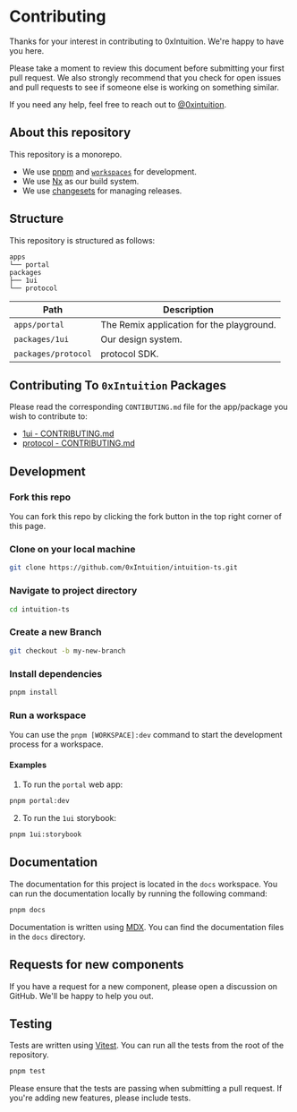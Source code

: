 # Contributing

Thanks for your interest in contributing to 0xIntuition. We're happy to have you here.

Please take a moment to review this document before submitting your first pull request. We also strongly recommend that you check for open issues and pull requests to see if someone else is working on something similar.

If you need any help, feel free to reach out to [@0xintuition](https://twitter.com/0xintuition).

## About this repository

This repository is a monorepo.

- We use [pnpm](https://pnpm.io) and [`workspaces`](https://pnpm.io/workspaces) for development.
- We use [Nx](https://nx.dev/getting-started/intro) as our build system.
- We use [changesets](https://github.com/changesets/changesets) for managing releases.

## Structure

This repository is structured as follows:

```
apps
└── portal
packages
├── 1ui
└── protocol
```

| Path                | Description                               |
| ------------------- | ----------------------------------------- |
| `apps/portal`       | The Remix application for the playground. |
| `packages/1ui`      | Our design system.                        |
| `packages/protocol` | protocol SDK.                             |

## Contributing To `0xIntuition` Packages

Please read the corresponding `CONTIBUTING.md` file for the app/package you wish to contribute to:

- [1ui - CONTRIBUTING.md](./packages/1ui/CONTRIBUTING.md)
- [protocol - CONTRIBUTING.md]()

## Development

### Fork this repo

You can fork this repo by clicking the fork button in the top right corner of this page.

### Clone on your local machine

```bash
git clone https://github.com/0xIntuition/intuition-ts.git
```

### Navigate to project directory

```bash
cd intuition-ts
```

### Create a new Branch

```bash
git checkout -b my-new-branch
```

### Install dependencies

```bash
pnpm install
```

### Run a workspace

You can use the `pnpm [WORKSPACE]:dev` command to start the development process for a workspace.

#### Examples

1. To run the `portal` web app:

```bash
pnpm portal:dev
```

2. To run the `1ui` storybook:

```bash
pnpm 1ui:storybook
```

## Documentation

The documentation for this project is located in the `docs` workspace. You can run the documentation locally by running the following command:

```bash
pnpm docs
```

Documentation is written using [MDX](https://mdxjs.com). You can find the documentation files in the `docs` directory.

## Requests for new components

If you have a request for a new component, please open a discussion on GitHub. We'll be happy to help you out.

## Testing

Tests are written using [Vitest](https://vitest.dev). You can run all the tests from the root of the repository.

```bash
pnpm test
```

Please ensure that the tests are passing when submitting a pull request. If you're adding new features, please include tests.
